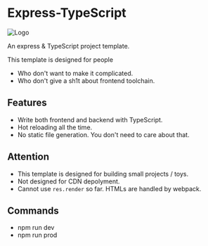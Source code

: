 # Express-TypeScript

![Logo](https://github.com/lancercomet/template.express-typescript/raw/master/views/assets/logo.png)

An express & TypeScript project template.

This template is designed for people

 - Who don't want to make it complicated.
 - Who don't give a sh1t about frontend toolchain.

## Features
 - Write both frontend and backend with TypeScript.
 - Hot reloading all the time.
 - No static file generation. You don't need to care about that.

## Attention
 - This template is designed for building small projects / toys.
 - Not designed for CDN depolyment.
 - Cannot use `res.render` so far. HTMLs are handled by webpack.

## Commands
 - npm run dev
 - npm run prod
